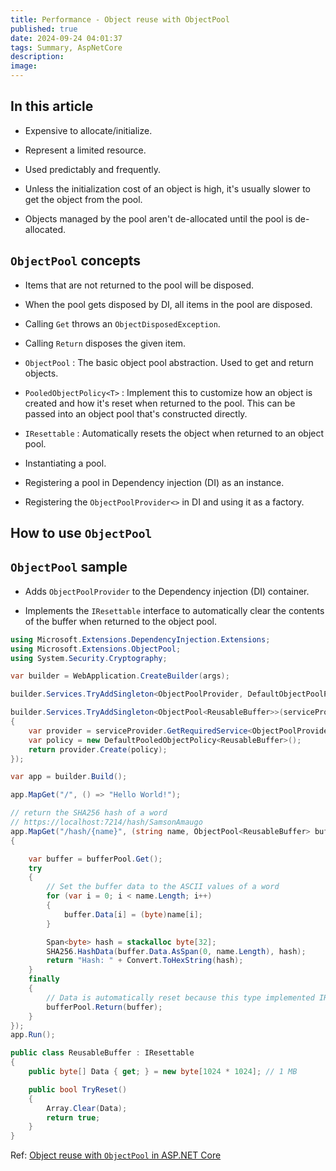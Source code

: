 ```yaml
---
title: Performance - Object reuse with ObjectPool
published: true
date: 2024-09-24 04:01:37
tags: Summary, AspNetCore
description:
image:
---
```


## In this article

 - Expensive to allocate/initialize.

 - Represent a limited resource.

 - Used predictably and frequently.

 - Unless the initialization cost of an object is high, it's usually slower to get the object from the pool.

 - Objects managed by the pool aren't de-allocated until the pool is de-allocated.

## ```ObjectPool``` concepts

 - Items that are not returned to the pool will be disposed.

 - When the pool gets disposed by DI, all items in the pool are disposed.

 - Calling ```Get``` throws an ```ObjectDisposedException```.

 - Calling ```Return``` disposes the given item.

 - ```ObjectPool```<T> : The basic object pool abstraction. Used to get and return objects.

 - `PooledObjectPolicy<T>` : Implement this to customize how an object is created and how it's reset when returned to the pool. This can be passed into an object pool that's constructed directly.

 - ```IResettable``` : Automatically resets the object when returned to an object pool.

 - Instantiating a pool.

 - Registering a pool in Dependency injection (DI) as an instance.

 - Registering the ```ObjectPoolProvider<>``` in DI and using it as a factory.

## How to use ```ObjectPool```

## ```ObjectPool``` sample

 - Adds ```ObjectPoolProvider``` to the Dependency injection (DI) container.

 - Implements the ```IResettable``` interface to automatically clear the contents of the buffer when returned to the object pool.

```csharp
using Microsoft.Extensions.DependencyInjection.Extensions;
using Microsoft.Extensions.ObjectPool;
using System.Security.Cryptography;

var builder = WebApplication.CreateBuilder(args);

builder.Services.TryAddSingleton<ObjectPoolProvider, DefaultObjectPoolProvider>();

builder.Services.TryAddSingleton<ObjectPool<ReusableBuffer>>(serviceProvider =>
{
    var provider = serviceProvider.GetRequiredService<ObjectPoolProvider>();
    var policy = new DefaultPooledObjectPolicy<ReusableBuffer>();
    return provider.Create(policy);
});

var app = builder.Build();

app.MapGet("/", () => "Hello World!");

// return the SHA256 hash of a word 
// https://localhost:7214/hash/SamsonAmaugo
app.MapGet("/hash/{name}", (string name, ObjectPool<ReusableBuffer> bufferPool) =>
{

    var buffer = bufferPool.Get();
    try
    {
        // Set the buffer data to the ASCII values of a word
        for (var i = 0; i < name.Length; i++)
        {
            buffer.Data[i] = (byte)name[i];
        }

        Span<byte> hash = stackalloc byte[32];
        SHA256.HashData(buffer.Data.AsSpan(0, name.Length), hash);
        return "Hash: " + Convert.ToHexString(hash);
    }
    finally
    {
        // Data is automatically reset because this type implemented IResettable
        bufferPool.Return(buffer); 
    }
});
app.Run();

public class ReusableBuffer : IResettable
{
    public byte[] Data { get; } = new byte[1024 * 1024]; // 1 MB

    public bool TryReset()
    {
        Array.Clear(Data);
        return true;
    }
}
```

Ref: [Object reuse with ```ObjectPool``` in ASP.NET Core](https://learn.microsoft.com/en-us/aspnet/core/performance/objectpool?view=aspnetcore-8.0)